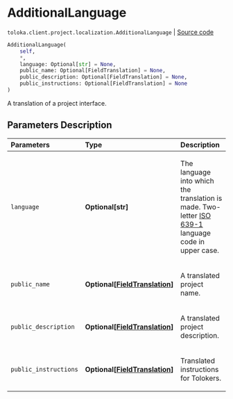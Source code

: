 # AdditionalLanguage
`toloka.client.project.localization.AdditionalLanguage` | [Source code](https://github.com/Toloka/toloka-kit/blob/v1.2.3/src/client/project/localization.py#L11)

```python
AdditionalLanguage(
    self,
    *,
    language: Optional[str] = None,
    public_name: Optional[FieldTranslation] = None,
    public_description: Optional[FieldTranslation] = None,
    public_instructions: Optional[FieldTranslation] = None
)
```

A translation of a project interface.

## Parameters Description

| Parameters | Type | Description |
| :----------| :----| :-----------|
`language`|**Optional\[str\]**|<p>The language into which the translation is made. Two-letter [ISO 639-1](https://en.wikipedia.org/wiki/List_of_ISO_639-1_codes) language code in upper case.</p>
`public_name`|**Optional\[[FieldTranslation](toloka.client.project.localization.AdditionalLanguage.FieldTranslation.md)\]**|<p>A translated project name.</p>
`public_description`|**Optional\[[FieldTranslation](toloka.client.project.localization.AdditionalLanguage.FieldTranslation.md)\]**|<p>A translated project description.</p>
`public_instructions`|**Optional\[[FieldTranslation](toloka.client.project.localization.AdditionalLanguage.FieldTranslation.md)\]**|<p>Translated instructions for Tolokers.</p>
